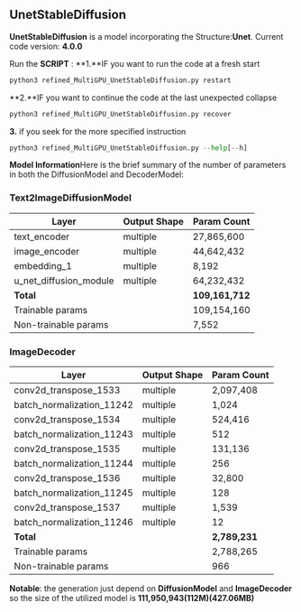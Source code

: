 ## UnetStableDiffusion

**UnetStableDiffusion** is a model incorporating the Structure:**Unet**. Current  code version: **4.0.0**

Run the **SCRIPT** : 
**1.**IF you want to run the code at a fresh start
```python
python3 refined_MultiGPU_UnetStableDiffusion.py restart
```
**2.**IF you want to continue the code at the last unexpected collapse
```python
python3 refined_MultiGPU_UnetStableDiffusion.py recover
```
**3.** if you seek for the more specified instruction
```python
python3 refined_MultiGPU_UnetStableDiffusion.py --help[--h]
```

**Model Information**Here is the brief summary of the number of parameters in both the DiffusionModel and DecoderModel:

### Text2ImageDiffusionModel

| Layer                | Output Shape | Param Count |
|----------------------|--------------|-------------|
| text_encoder         | multiple     | 27,865,600  |
| image_encoder        | multiple     | 44,642,432  |
| embedding_1          | multiple     | 8,192       |
| u_net_diffusion_module | multiple   | 64,232,432  |
| **Total**            |              | **109,161,712** |
| Trainable params     |              | 109,154,160 |
| Non-trainable params |              | 7,552       |

### ImageDecoder

| Layer                | Output Shape | Param Count |
|----------------------|--------------|-------------|
| conv2d_transpose_1533 | multiple   | 2,097,408   |
| batch_normalization_11242 | multiple | 1,024     |
| conv2d_transpose_1534 | multiple   | 524,416     |
| batch_normalization_11243 | multiple | 512       |
| conv2d_transpose_1535 | multiple   | 131,136     |
| batch_normalization_11244 | multiple | 256       |
| conv2d_transpose_1536 | multiple   | 32,800      |
| batch_normalization_11245 | multiple | 128       |
| conv2d_transpose_1537 | multiple   | 1,539       |
| batch_normalization_11246 | multiple | 12        |
| **Total**            |              | **2,789,231** |
| Trainable params     |              | 2,788,265   |
| Non-trainable params |              | 966         |


**Notable**: the generation just depend on **DiffusionModel** and **ImageDecoder** so the size of the utilized model is **111,950,943(112M)(427.06MB)**